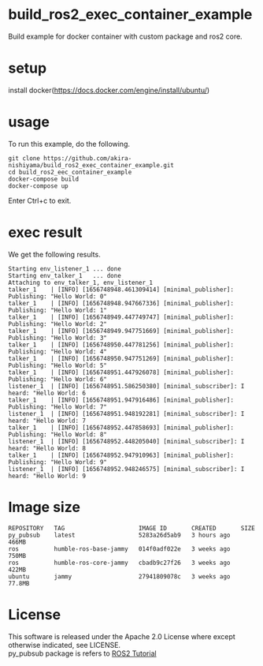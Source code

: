 # build_ros2_exec_container_example
Build example for docker container with custom package and ros2 core.

# setup
install docker(https://docs.docker.com/engine/install/ubuntu/)

# usage
To run this example, do the following.
```
git clone https://github.com/akira-nishiyama/build_ros2_exec_container_example.git
cd build_ros2_eec_container_example
docker-compose build
docker-compose up
```
Enter Ctrl+c to exit.

# exec result
We get the following results. 

```
Starting env_listener_1 ... done
Starting env_talker_1   ... done
Attaching to env_talker_1, env_listener_1
talker_1    | [INFO] [1656748948.461309414] [minimal_publisher]: Publishing: "Hello World: 0"
talker_1    | [INFO] [1656748948.947667336] [minimal_publisher]: Publishing: "Hello World: 1"
talker_1    | [INFO] [1656748949.447749747] [minimal_publisher]: Publishing: "Hello World: 2"
talker_1    | [INFO] [1656748949.947751669] [minimal_publisher]: Publishing: "Hello World: 3"
talker_1    | [INFO] [1656748950.447781256] [minimal_publisher]: Publishing: "Hello World: 4"
talker_1    | [INFO] [1656748950.947751269] [minimal_publisher]: Publishing: "Hello World: 5"
talker_1    | [INFO] [1656748951.447926078] [minimal_publisher]: Publishing: "Hello World: 6"
listener_1  | [INFO] [1656748951.586250380] [minimal_subscriber]: I heard: "Hello World: 6
talker_1    | [INFO] [1656748951.947916486] [minimal_publisher]: Publishing: "Hello World: 7"
listener_1  | [INFO] [1656748951.948192281] [minimal_subscriber]: I heard: "Hello World: 7
talker_1    | [INFO] [1656748952.447858693] [minimal_publisher]: Publishing: "Hello World: 8"
listener_1  | [INFO] [1656748952.448205040] [minimal_subscriber]: I heard: "Hello World: 8
talker_1    | [INFO] [1656748952.947910963] [minimal_publisher]: Publishing: "Hello World: 9"
listener_1  | [INFO] [1656748952.948246575] [minimal_subscriber]: I heard: "Hello World: 9
```

# Image size

```
REPOSITORY   TAG                     IMAGE ID       CREATED       SIZE
py_pubsub    latest                  5283a26d5ab9   3 hours ago   466MB
ros          humble-ros-base-jammy   014f0adf022e   3 weeks ago   750MB
ros          humble-ros-core-jammy   cbadb9c27f26   3 weeks ago   422MB
ubuntu       jammy                   27941809078c   3 weeks ago   77.8MB
```

# License
This software is released under the Apache 2.0 License where except otherwise indicated, see LICENSE.  
py_pubsub package is refers to [ROS2 Tutorial](https://docs.ros.org/en/humble/Tutorials/Beginner-Client-Libraries/Writing-A-Simple-Py-Publisher-And-Subscriber.html)

